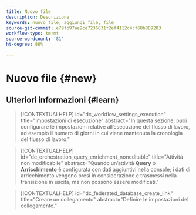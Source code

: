 ```yaml
---
title: Nuovo file
description: Descrizione
keywords: nuovo file, aggiungi file, file
source-git-commit: e79fb97ae9ce7236831f2ef4112c4cf68b889283
workflow-type: tm+mt
source-wordcount: '81'
ht-degree: 88%

---
```



# Nuovo file {#new}

## Ulteriori informazioni {#learn}

<!-- Workflow + Workflow activities-->



>[!CONTEXTUALHELP]
>id="dc_workflow_settings_execution"
>title="Impostazioni di esecuzione"
>abstract="In questa sezione, puoi configurare le impostazioni relative all’esecuzione del flusso di lavoro, ad esempio il numero di giorni in cui viene mantenuta la cronologia del flusso di lavoro."




>[!CONTEXTUALHELP]
>id="dc_orchestration_query_enrichment_noneditable"
>title="Attività non modificabile"
>abstract="Quando un’attività **Query** o **Arricchimento** è configurata con dati aggiuntivi nella console; i dati di arricchimento vengono presi in considerazione e trasmessi nella transizione in uscita, ma non possono essere modificati."

<!-- Create a link -->

>[!CONTEXTUALHELP]
>id="dc_federated_database_create_link"
>title="Creare un collegamento"
>abstract="Definire le impostazioni del collegamento."

